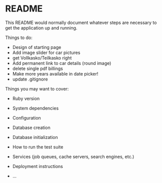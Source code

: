 # README

This README would normally document whatever steps are necessary to get the
application up and running.

Things to do:

* Design of starting page
* Add image slider for car pictures
* get Vollkasko/Teilkasko right
* Add permanent link to car details (round image)
* delete single pdf billings 
* Make more years available in date picker!
* update .gitignore

Things you may want to cover:

* Ruby version

* System dependencies

* Configuration

* Database creation

* Database initialization

* How to run the test suite

* Services (job queues, cache servers, search engines, etc.)

* Deployment instructions

* ...
